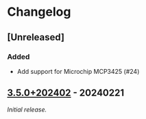 # Changelog


## [Unreleased]

### Added

- Add support for Microchip MCP3425 (#24)


## [3.5.0+202402] - 20240221

_Initial release._

[3.5.0+202402]: https://github.com/catie-aq/zephyr_6tron-manifest/releases/tag/v3.5.0+202402
